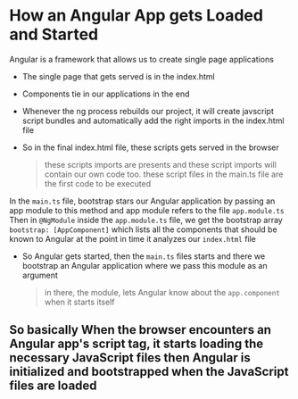 # How an Angular App gets Loaded and Started

Angular is a framework that allows us to create single page applications

- The single page that gets served is in the index.html
- Components tie in our applications in the end

- Whenever the ng process rebuilds our project, it will create javscript script bundles and automatically add the right imports in the index.html file
- So in the final index.html file, these scripts gets served in the browser
  > these scripts imports are presents and these script imports will contain our own code too.
  > these script files in the main.ts file are the first code to be executed

In the `main.ts` file, bootstrap stars our Angular application by passing an app module to this method and app module refers to the file `app.module.ts`
Then in `@NgModule` inside the `app.module.ts` file, we get the bootstrap array `bootstrap: [AppComponent]` which lists all the components that should be known to Angular at the point in time it analyzes our `index.html` file

- So Angular gets started, then the `main.ts` files starts and there we bootstrap an Angular application where we pass this module as an argument
  > in there, the module, lets Angular know about the `app.component` when it starts itself

## So basically When the browser encounters an Angular app's script tag, it starts loading the necessary JavaScript files then Angular is initialized and bootstrapped when the JavaScript files are loaded
